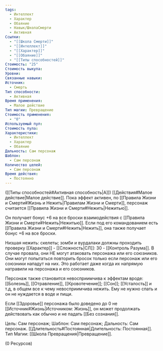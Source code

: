 ```yaml
---
tags:
  - Интеллект
  - Характер
  - Обаяние
  - Навык/ШколаСмерти
  - Активная
Ссылки:
  - "[[Школа Смерти]]"
  - "[[Интеллект]]"
  - "[[Характер]]"
  - "[[Обаяние]]"
  - "[[Типы способностей]]"
Стоимость: "25"
Стоимость выкупа: 
Уровни: 
Связанные навыки: 
Источник:
  - Смерть
Тип способности:
  - Активная
Время применения:
  - Малое действие
Тип магии: Превращение
Стоимость применения:
  - "0"
Используемый пул: 
Стоимость пула: 
Характеристики:
  - Интеллект
  - Характер
  - Обаяние
Дальность: Сам персонаж
Шаблон:
  - Сам персонаж
Количество целей:
  - Сам персонаж
Время действия:
  - Постоянно
---
```

([[Типы способностей#Активная способность|А]]) [[Действия#Малое действие|Малое действие]]. Пока эффект активен, по [[Правила Жизни и Смерти#Жизнь и Нежить|Правилам Жизни и Смерти]], персонаж считается [[Правила Жизни и Смерти#Нежить|Нежитью]].  

Он получает бонус +6 на все броски взаимодействия с [[Правила Жизни и Смерти#Нежить|Нежитью]]. Если под его командованием есть [[Правила Жизни и Смерти#Нежить|Нежить]], она также получает бонус +6 на все броски. 

Низшая нежить: скелеты; зомби и вурдалаки должны проходить проверку [[Характер]] - [[Сложность|СЛ]]: 30 - [[Контроль Разума]]. В случае провала, они НЕ могут атаковать персонажа или его союзников. Они могут попытаться повторить бросок только если персонаж или его союзники нападут на них. Это работает даже когда их напрямую натравили на персонажа и его союзников. 

Персонаж также становится невосприимчива к эффектам вроде: [[Болезнь]], [[Отравление]], [[Кровотечение]]; [[Сон]]; [[Усталость]] и т.д, в общем все к чему невосприимчива нежить. Ему не нужно спать и он не нуждается в воде и пищи. 

Если [[Здоровье]] персонажа было доведено до 0 не [[Источник#Жизнь|Источником: Жизнь]], он может продолжать действовать как обычно и не падать [[Без сознания]]. 

Цель: Сам персонаж; Шаблон: Сам персонаж; Дальность: Сам персонаж. [[Длительность#Постоянная|Длительность: Постоянная]]. Тип Магии: [[Школа Превращения|Превращение]].

(0 Ресурсов)